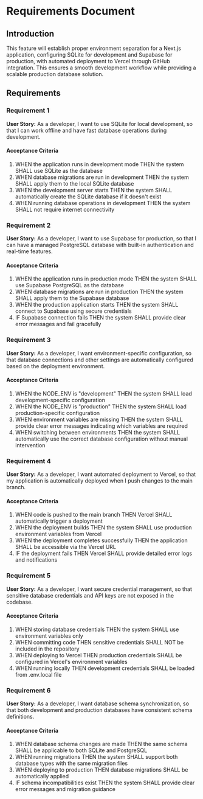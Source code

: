 # Requirements Document

## Introduction

This feature will establish proper environment separation for a Next.js application, configuring SQLite for development and Supabase for production, with automated deployment to Vercel through GitHub integration. This ensures a smooth development workflow while providing a scalable production database solution.

## Requirements

### Requirement 1

**User Story:** As a developer, I want to use SQLite for local development, so that I can work offline and have fast database operations during development.

#### Acceptance Criteria

1. WHEN the application runs in development mode THEN the system SHALL use SQLite as the database
2. WHEN database migrations are run in development THEN the system SHALL apply them to the local SQLite database
3. WHEN the development server starts THEN the system SHALL automatically create the SQLite database if it doesn't exist
4. WHEN running database operations in development THEN the system SHALL not require internet connectivity

### Requirement 2

**User Story:** As a developer, I want to use Supabase for production, so that I can have a managed PostgreSQL database with built-in authentication and real-time features.

#### Acceptance Criteria

1. WHEN the application runs in production mode THEN the system SHALL use Supabase PostgreSQL as the database
2. WHEN database migrations are run in production THEN the system SHALL apply them to the Supabase database
3. WHEN the production application starts THEN the system SHALL connect to Supabase using secure credentials
4. IF Supabase connection fails THEN the system SHALL provide clear error messages and fail gracefully

### Requirement 3

**User Story:** As a developer, I want environment-specific configuration, so that database connections and other settings are automatically configured based on the deployment environment.

#### Acceptance Criteria

1. WHEN the NODE_ENV is "development" THEN the system SHALL load development-specific configuration
2. WHEN the NODE_ENV is "production" THEN the system SHALL load production-specific configuration
3. WHEN environment variables are missing THEN the system SHALL provide clear error messages indicating which variables are required
4. WHEN switching between environments THEN the system SHALL automatically use the correct database configuration without manual intervention

### Requirement 4

**User Story:** As a developer, I want automated deployment to Vercel, so that my application is automatically deployed when I push changes to the main branch.

#### Acceptance Criteria

1. WHEN code is pushed to the main branch THEN Vercel SHALL automatically trigger a deployment
2. WHEN the deployment builds THEN the system SHALL use production environment variables from Vercel
3. WHEN the deployment completes successfully THEN the application SHALL be accessible via the Vercel URL
4. IF the deployment fails THEN Vercel SHALL provide detailed error logs and notifications

### Requirement 5

**User Story:** As a developer, I want secure credential management, so that sensitive database credentials and API keys are not exposed in the codebase.

#### Acceptance Criteria

1. WHEN storing database credentials THEN the system SHALL use environment variables only
2. WHEN committing code THEN sensitive credentials SHALL NOT be included in the repository
3. WHEN deploying to Vercel THEN production credentials SHALL be configured in Vercel's environment variables
4. WHEN running locally THEN development credentials SHALL be loaded from .env.local file

### Requirement 6

**User Story:** As a developer, I want database schema synchronization, so that both development and production databases have consistent schema definitions.

#### Acceptance Criteria

1. WHEN database schema changes are made THEN the same schema SHALL be applicable to both SQLite and PostgreSQL
2. WHEN running migrations THEN the system SHALL support both database types with the same migration files
3. WHEN deploying to production THEN database migrations SHALL be automatically applied
4. IF schema incompatibilities exist THEN the system SHALL provide clear error messages and migration guidance